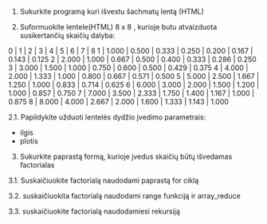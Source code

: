 1. Sukurkite programą kuri išvestu šachmatų lentą (HTML)

2. Suformuokite lentele(HTML) 8 x 8 , kurioje butu atvaizduota susikertančių skaičių dalyba:


0	| 1	    | 2	    | 3	    | 4	    | 5	    | 6	    | 7	    | 8
1	| 1.000	| 0.500	| 0.333	| 0.250	| 0.200	| 0.167	| 0.143	| 0.125
2	| 2.000	| 1.000	| 0.667	| 0.500	| 0.400	| 0.333	| 0.286	| 0.250
3	| 3.000	| 1.500	| 1.000	| 0.750	| 0.600	| 0.500	| 0.429	| 0.375
4	| 4.000	| 2.000	| 1.333	| 1.000	| 0.800	| 0.667	| 0.571	| 0.500
5	| 5.000	| 2.500	| 1.667	| 1.250	| 1.000	| 0.833	| 0.714	| 0.625
6	| 6.000	| 3.000	| 2.000	| 1.500	| 1.200	| 1.000	| 0.857	| 0.750
7	| 7.000	| 3.500	| 2.333	| 1.750	| 1.400	| 1.167	| 1.000	| 0.875
8	| 8.000	| 4.000	| 2.667	| 2.000	| 1.600	| 1.333	| 1.143	| 1.000
 
2.1. Papildykite užduoti lentelės dydžio įvedimo parametrais:
- ilgis
- plotis


3. Sukurkite paprastą formą, kurioje įvedus skaičių būtų išvedamas factorialas

3.1. Suskaičiuokite factorialą naudodami paprastą for ciklą

3.2. suskaičiuokita factorialą naudodami range funkciją ir array_reduce

3.3. suskaičiuokite factorialą naudodamiesi rekursiją